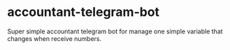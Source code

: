 # accountant-telegram-bot
Super simple accountant telegram bot for manage one simple variable that changes when receive numbers.
